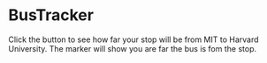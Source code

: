 # BusTracker
Click the button to see how far your stop will be from MIT to Harvard University. The marker will show you are far the bus is fom the stop.
